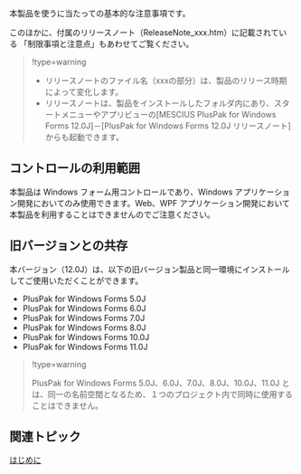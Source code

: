 
本製品を使うに当たっての基本的な注意事項です。

このほかに、付属のリリースノート（ReleaseNote\_xxx.htm）に記載されている 「制限事項と注意点」もあわせてご覧ください。


> !type=warning
>
> *   リリースノートのファイル名（xxxの部分）は、製品のリリース時期によって変化します。
> *   リリースノートは、製品をインストールしたフォルダ内にあり、スタートメニューやアプリビューの[MESCIUS PlusPak for Windows Forms 12.0J\]－[PlusPak for Windows Forms 12.0J リリースノート\]からも起動できます。

## コントロールの利用範囲

本製品は Windows フォーム用コントロールであり、Windows アプリケーション開発においてのみ使用できます。Web、WPF アプリケーション開発において本製品を利用することはできませんのでご注意ください。

## 旧バージョンとの共存

本バージョン（12.0J）は、以下の旧バージョン製品と同一環境にインストールしてご使用いただくことができます。

*   PlusPak for Windows Forms 5.0J
*   PlusPak for Windows Forms 6.0J
*   PlusPak for Windows Forms 7.0J
*   PlusPak for Windows Forms 8.0J
*   PlusPak for Windows Forms 10.0J
*   PlusPak for Windows Forms 11.0J


> !type=warning
>
> PlusPak for Windows Forms 5.0J、6.0J、7.0J、8.0J、10.0J、11.0J とは、同一の名前空間となるため、１つのプロジェクト内で同時に使用することはできません。

## 関連トピック

[はじめに](gcdocsite__documentlink?toc-item-id=5a683186-3fa6-4dcb-a11a-1afc4e800b15)